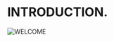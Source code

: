 # INTRODUCTION.
![WELCOME](https://cdn.dribbble.com/users/720825/screenshots/3253310/slim-jim-_dribbble_-_800x600_.gif)
